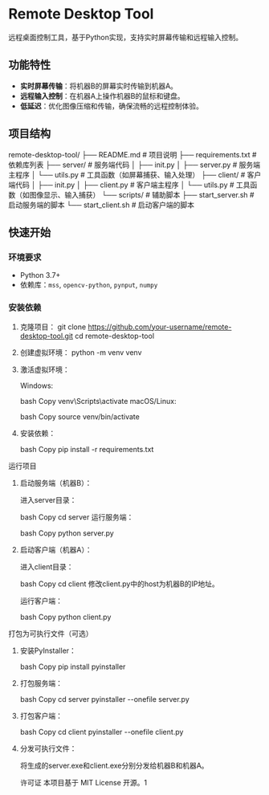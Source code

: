 # Remote Desktop Tool

远程桌面控制工具，基于Python实现，支持实时屏幕传输和远程输入控制。

## 功能特性

- **实时屏幕传输**：将机器B的屏幕实时传输到机器A。
- **远程输入控制**：在机器A上操作机器B的鼠标和键盘。
- **低延迟**：优化图像压缩和传输，确保流畅的远程控制体验。

## 项目结构
remote-desktop-tool/
├── README.md # 项目说明
├── requirements.txt # 依赖库列表
├── server/ # 服务端代码
│ ├── init.py
│ ├── server.py # 服务端主程序
│ └── utils.py # 工具函数（如屏幕捕获、输入处理）
├── client/ # 客户端代码
│ ├── init.py
│ ├── client.py # 客户端主程序
│ └── utils.py # 工具函数（如图像显示、输入捕获）
└── scripts/ # 辅助脚本
├── start_server.sh # 启动服务端的脚本
└── start_client.sh # 启动客户端的脚本

## 快速开始

### 环境要求

- Python 3.7+
- 依赖库：`mss`, `opencv-python`, `pynput`, `numpy`

### 安装依赖

1. 克隆项目：
    git clone https://github.com/your-username/remote-desktop-tool.git
    cd remote-desktop-tool

2. 创建虚拟环境：
    python -m venv venv

3. 激活虚拟环境：

    Windows:

    bash
    Copy
    venv\Scripts\activate
    macOS/Linux:

    bash
    Copy
    source venv/bin/activate

4. 安装依赖：

    bash
    Copy
    pip install -r requirements.txt

运行项目
1. 启动服务端（机器B）：

    进入server目录：

    bash
    Copy
    cd server
    运行服务端：

    bash
    Copy
    python server.py

2. 启动客户端（机器A）：

    进入client目录：

    bash
    Copy
    cd client
    修改client.py中的host为机器B的IP地址。

    运行客户端：

    bash
    Copy
    python client.py

打包为可执行文件（可选）

1. 安装PyInstaller：

    bash
    Copy
    pip install pyinstaller

2. 打包服务端：

    bash
    Copy
    cd server
    pyinstaller --onefile server.py

3. 打包客户端：

    bash
    Copy
    cd client
    pyinstaller --onefile client.py
    
4. 分发可执行文件：

    将生成的server.exe和client.exe分别分发给机器B和机器A。

    许可证
    本项目基于 MIT License 开源。1